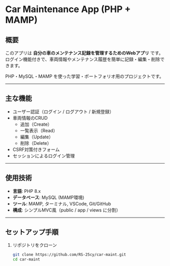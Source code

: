# Car Maintenance App (PHP + MAMP)

##  概要
このアプリは **自分の車のメンテナンス記録を管理するためのWebアプリ** です。  
ログイン機能付きで、車両情報やメンテナンス履歴を簡単に記録・編集・削除できます。  

PHP・MySQL・MAMP を使った学習・ポートフォリオ用のプロジェクトです。

---

##  主な機能
- ユーザー認証（ログイン / ログアウト / 新規登録）
- 車両情報のCRUD
  - 追加（Create）
  - 一覧表示（Read）
  - 編集（Update）
  - 削除（Delete）
- CSRF対策付きフォーム
- セッションによるログイン管理

---

##  使用技術
- **言語**: PHP 8.x
- **データベース**: MySQL (MAMP環境)
- **ツール**: MAMP, ターミナル, VSCode, Git/GitHub
- **構成**: シンプルMVC風（public / app / views に分割）

---

##  セットアップ手順
1. リポジトリをクローン
   ```bash
   git clone https://github.com/RS-25cy/car-maint.git
   cd car-maint
